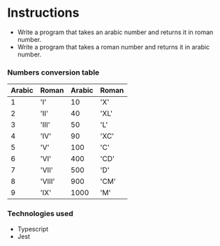 # Instructions

- Write a program that takes an arabic number and returns it in roman number.
- Write a program that takes a roman number and returns it in arabic number.

### Numbers conversion table

| Arabic | Roman  | Arabic | Roman |
| ------ | ------ | ------ | ----- |
| 1      | 'I'    | 10     | 'X'   |
| 2      | 'II'   | 40     | 'XL'  |
| 3      | 'III'  | 50     | 'L'   |
| 4      | 'IV'   | 90     | 'XC'  |
| 5      | 'V'    | 100    | 'C'   |
| 6      | 'VI'   | 400    | 'CD'  |
| 7      | 'VII'  | 500    | 'D'   |
| 8      | 'VIII' | 900    | 'CM'  |
| 9      | 'IX'   | 1000   | 'M'   |

### Technologies used

- Typescript
- Jest
